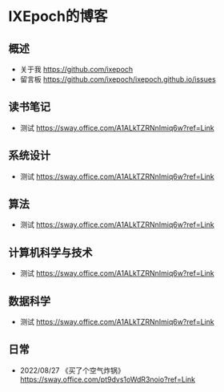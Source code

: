 # IXEpoch的博客


## 概述

- 关于我 https://github.com/ixepoch
- 留言板 https://github.com/ixepoch/ixepoch.github.io/issues 

## 读书笔记
- 测试 https://sway.office.com/A1ALkTZRNnImiq6w?ref=Link 

## 系统设计
- 测试 https://sway.office.com/A1ALkTZRNnImiq6w?ref=Link 

## 算法
- 测试 https://sway.office.com/A1ALkTZRNnImiq6w?ref=Link 

## 计算机科学与技术
- 测试 https://sway.office.com/A1ALkTZRNnImiq6w?ref=Link 

## 数据科学
- 测试 https://sway.office.com/A1ALkTZRNnImiq6w?ref=Link 

## 日常  
- 2022/08/27 《买了个空气炸锅》 https://sway.office.com/pt9dvs1oWdR3noio?ref=Link 
